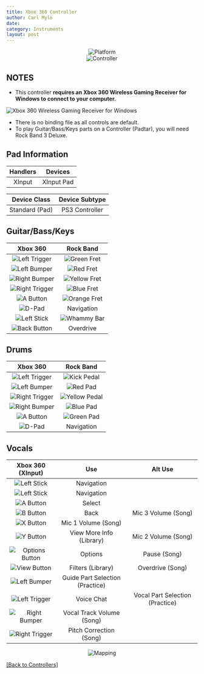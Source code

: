 ```yaml
---
title: Xbox 360 Controller
author: Carl Mylo
date: 
category: Instruments
layout: post
---
```


<div align="center"> <img src="https://carlmylo.github.io/docu-rpcs3/images/instruments/plat/360.png" alt="Platform" title="Platform"></div>

<div align="center"> <img src="https://carlmylo.github.io/docu-rpcs3/images/instruments/cont/360controller.png" alt="Controller" title="Controller"></div>

## NOTES

* This controller **requires an Xbox 360 Wireless Gaming Receiver for Windows to connect to your computer.**

![Xbox 360 Wireless Gaming Receiver for Windows](https://carlmylo.github.io/docu-rpcs3/images/btns/ctrls/360/receiver.png "Xbox 360 Wireless Gaming Receiver for Windows")

* There is no binding file as all controls are default.
* To play Guitar/Bass/Keys parts on a Controller (Padtar), you will need Rock Band 3 Deluxe.

## Pad Information

| Handlers | Devices |
|:------------------:|:---------------------:|
| XInput | XInput Pad |

| Device Class | Device Subtype |
|:------------------:|:---------------------:|
| Standard (Pad) | PS3 Controller |

## Guitar/Bass/Keys

| **Xbox 360**          | **Rock Band** |
|:------------------:|:---------------------:|
| ![Left Trigger](https://carlmylo.github.io/docu-rpcs3/images/btns/ctrls/360/lt.png "Left Trigger") | ![Green Fret](https://carlmylo.github.io/docu-rpcs3/images/btns/gtrs/gf.png "Green Fret") |
| ![Left Bumper](https://carlmylo.github.io/docu-rpcs3/images/btns/ctrls/360/lb.png "Left Bumper") | ![Red Fret](https://carlmylo.github.io/docu-rpcs3/images/btns/gtrs/rf.png "Red Fret") |
| ![Right Bumper](https://carlmylo.github.io/docu-rpcs3/images/btns/ctrls/360/rb.png "Right Bumper") | ![Yellow Fret](https://carlmylo.github.io/docu-rpcs3/images/btns/gtrs/yf.png "Yellow Fret") |
| ![Right Trigger](https://carlmylo.github.io/docu-rpcs3/images/btns/ctrls/360/rt.png "Right Trigger") | ![Blue Fret](https://carlmylo.github.io/docu-rpcs3/images/btns/gtrs/bf.png "Blue Fret") |
| ![A Button](https://carlmylo.github.io/docu-rpcs3/images/btns/ctrls/360/a.png "A Button") | ![Orange Fret](https://carlmylo.github.io/docu-rpcs3/images/btns/gtrs/of.png "Orange Fret") |
| ![D-Pad](https://carlmylo.github.io/docu-rpcs3/images/btns/ctrls/360/dp.png "D-Pad") | Navigation |
| ![Left Stick](https://carlmylo.github.io/docu-rpcs3/images/btns/ctrls/360/ls.png "Left Stick") | ![Whammy Bar](https://carlmylo.github.io/docu-rpcs3/images/btns/gtrs/wb.png "Whammy Bar") |
| ![Back Button](https://carlmylo.github.io/docu-rpcs3/images/btns/ctrls/360/back.png "Back Button") | Overdrive |

## Drums

| **Xbox 360**          | **Rock Band** |
|:------------------:|:---------------------:|
| ![Left Trigger](https://carlmylo.github.io/docu-rpcs3/images/btns/ctrls/360/lt.png "Left Trigger") | ![Kick Pedal](https://carlmylo.github.io/docu-rpcs3/images/btns/drms/rb/kp.png "Kick Pedal") |
| ![Left Bumper](https://carlmylo.github.io/docu-rpcs3/images/btns/ctrls/360/lb.png "Left Bumper") | ![Red Pad](https://carlmylo.github.io/docu-rpcs3/images/btns/drms/rb/rp.png "Red Pad") |
| ![Right Trigger](https://carlmylo.github.io/docu-rpcs3/images/btns/ctrls/360/rt.png "Right Trigger") | ![Yellow Pedal](https://carlmylo.github.io/docu-rpcs3/images/btns/drms/rb/yp.png "Kick Pedal") |
| ![Right Bumper](https://carlmylo.github.io/docu-rpcs3/images/btns/ctrls/360/rb.png "Right Bumper") | ![Blue Pad](https://carlmylo.github.io/docu-rpcs3/images/btns/drms/rb/bp.png "Blue Pad") |
| ![A Button](https://carlmylo.github.io/docu-rpcs3/images/btns/ctrls/360/a.png "A Button") | ![Green Pad](https://carlmylo.github.io/docu-rpcs3/images/btns/drms/rb/gp.png "Green Pad") |
| ![D-Pad](https://carlmylo.github.io/docu-rpcs3/images/btns/ctrls/360/dp.png "D-Pad") | Navigation |

## Vocals

| **Xbox 360 (XInput)** | **Use**                         | **Alt Use**         |
|:---------------------:|:-------------------------------:|:-------------------:|
| ![Left Stick](https://carlmylo.github.io/docu-rpcs3/images/btns/ctrls/360/ls.png "Left Stick") | Navigation | |
| ![Left Stick](https://carlmylo.github.io/docu-rpcs3/images/btns/ctrls/360/dp.png "D-Pad") | Navigation | |
| ![A Button](https://carlmylo.github.io/docu-rpcs3/images/btns/ctrls/360/a.png "A Button") | Select | |
| ![B Button](https://carlmylo.github.io/docu-rpcs3/images/btns/ctrls/360/b.png "B Button") | Back | Mic 3 Volume (Song) |
| ![X Button](https://carlmylo.github.io/docu-rpcs3/images/btns/ctrls/360/x.png "X Button") | Mic 1 Volume (Song) | |
| ![Y Button](https://carlmylo.github.io/docu-rpcs3/images/btns/ctrls/360/y.png "Y Button") | View More Info (Library) | Mic 2 Volume (Song) |
| ![Options Button](https://carlmylo.github.io/docu-rpcs3/images/btns/ctrls/360/start.png "Start Button") | Options | Pause (Song) |
| ![View Button](https://carlmylo.github.io/docu-rpcs3/images/btns/ctrls/360/back.png "Back Button") | Filters (Library) | Overdrive (Song) |
| ![Left Bumper](https://carlmylo.github.io/docu-rpcs3/images/btns/ctrls/360/lb.png "Left Bumper") | Guide Part Selection (Practice) | |
| ![Left Trigger](https://carlmylo.github.io/docu-rpcs3/images/btns/ctrls/360/lt.png "Left Trigger") | Voice Chat | Vocal Part Selection (Practice) |
| ![Right Bumper](https://carlmylo.github.io/docu-rpcs3/images/btns/ctrls/360/rb.png "Right Bumper") | Vocal Track Volume (Song) | |
| ![Right Trigger](https://carlmylo.github.io/docu-rpcs3/images/btns/ctrls/360/rt.png "Right Trigger") | Pitch Correction (Song) | |

<div align="center"> <img src="https://carlmylo.github.io/docu-rpcs3/images/instruments/maps/xboxmapping.png" alt="Mapping" title="Mapping"></div>

[[Back to Controllers]](https://rb3pc.milohax.org/english/controllers/)

